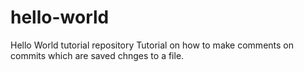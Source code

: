 # hello-world
Hello World tutorial repository
Tutorial on how to make comments on commits which are saved chnges to a file.

